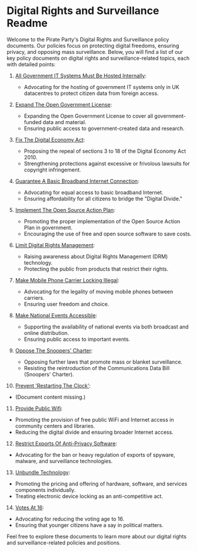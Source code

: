 # Digital Rights and Surveillance Readme

Welcome to the Pirate Party's Digital Rights and Surveillance policy documents. Our policies focus on protecting digital freedoms, ensuring privacy, and opposing mass surveillance. Below, you will find a list of our key policy documents on digital rights and surveillance-related topics, each with detailed points:

1. [All Government IT Systems Must Be Hosted Internally](./All%20Government%20IT%20Systems%20Must%20Be%20Hosted%20Internally.md):
   - Advocating for the hosting of government IT systems only in UK datacentres to protect citizen data from foreign access.

2. [Expand The Open Government License](./Expand%20The%20Open%20Government%20License.md):
   - Expanding the Open Government License to cover all government-funded data and material.
   - Ensuring public access to government-created data and research.

3. [Fix The Digital Economy Act](./Fix%20The%20Digital%20Economy%20Act.md):
   - Proposing the repeal of sections 3 to 18 of the Digital Economy Act 2010.
   - Strengthening protections against excessive or frivolous lawsuits for copyright infringement.

4. [Guarantee A Basic Broadband Internet Connection](./Guarantee%20A%20Basic%20Broadband%20Internet%20Connection.md):
   - Advocating for equal access to basic broadband Internet.
   - Ensuring affordability for all citizens to bridge the "Digital Divide."

5. [Implement The Open Source Action Plan](./Implement%20The%20Open%20Source%20Action%20Plan.md):
   - Promoting the proper implementation of the Open Source Action Plan in government.
   - Encouraging the use of free and open source software to save costs.

6. [Limit Digital Rights Management](./Limit%20Digital%20Rights%20Management.md):
   - Raising awareness about Digital Rights Management (DRM) technology.
   - Protecting the public from products that restrict their rights.

7. [Make Mobile Phone Carrier Locking Illegal](./Make%20Mobile%20Phone%20Carrier%20Locking%20Illegal.md):
   - Advocating for the legality of moving mobile phones between carriers.
   - Ensuring user freedom and choice.

8. [Make National Events Accessible](./Make%20National%20Events%20Accessible.md):
   - Supporting the availability of national events via both broadcast and online distribution.
   - Ensuring public access to important events.

9. [Oppose The Snoopers' Charter](./Oppose%20The%20Snoopers%20Charter.md):
   - Opposing further laws that promote mass or blanket surveillance.
   - Resisting the reintroduction of the Communications Data Bill (Snoopers' Charter).

10. [Prevent 'Restarting The Clock'](./Prevent%20Restarting%20The%20Clock.md):
   - (Document content missing.)

11. [Provide Public Wifi](./Provide%20Public%20Wifi.md):
   - Promoting the provision of free public WiFi and Internet access in community centers and libraries.
   - Reducing the digital divide and ensuring broader Internet access.

12. [Restrict Exports Of Anti-Privacy Software](./Restrict%20Exports%20Of%20Anti-Privacy%20Software.md):
   - Advocating for the ban or heavy regulation of exports of spyware, malware, and surveillance technologies.

13. [Unbundle Technology](./Unbundle%20Technology.md):
   - Promoting the pricing and offering of hardware, software, and services components individually.
   - Treating electronic device locking as an anti-competitive act.

14. [Votes At 16](./Votes%20At%2016.md):
   - Advocating for reducing the voting age to 16.
   - Ensuring that younger citizens have a say in political matters.

Feel free to explore these documents to learn more about our digital rights and surveillance-related policies and positions.
